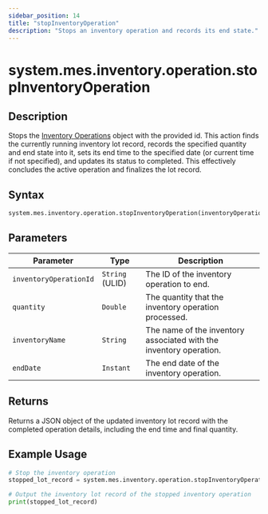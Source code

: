 ```yaml
---
sidebar_position: 14
title: "stopInventoryOperation"
description: "Stops an inventory operation and records its end state."
---
```


# system.mes.inventory.operation.stopInventoryOperation

## Description

Stops the [Inventory Operations](../../data-model/inventory-model/inventory-operation) object with the provided id. This action finds the currently running inventory lot record, records the specified quantity and end state into it, sets its end time to the specified date (or current time if not specified), and updates its status to completed. This effectively concludes the active operation and finalizes the lot record.

## Syntax

```python
system.mes.inventory.operation.stopInventoryOperation(inventoryOperationId, quantity, inventoryName, endDate)
```

## Parameters

| Parameter              | Type            | Description                                                        |
| ---------------------- | --------------- | ------------------------------------------------------------------ |
| `inventoryOperationId` | `String` (ULID) | The ID of the inventory operation to end.                          |
| `quantity`             | `Double`        | The quantity that the inventory operation processed.               |
| `inventoryName`        | `String`        | The name of the inventory associated with the inventory operation. |
| `endDate`              | `Instant`       | The end date of the inventory operation.                           |

## Returns

Returns a JSON object of the updated inventory lot record with the completed operation details, including the end time and final quantity.

## Example Usage

```python
# Stop the inventory operation
stopped_lot_record = system.mes.inventory.operation.stopInventoryOperation('01JPAND53P-BZ61RZHZ-V7C6EEHG', 100, None, None)

# Output the inventory lot record of the stopped inventory operation
print(stopped_lot_record)
```
